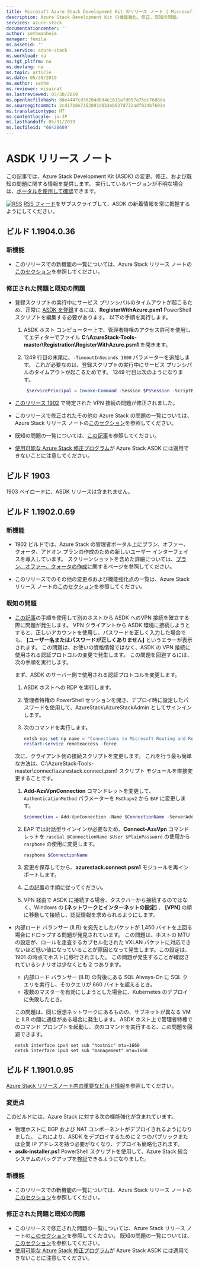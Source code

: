 ```yaml
---
title: Microsoft Azure Stack Development Kit のリリース ノート | Microsoft Docs
description: Azure Stack Development Kit の機能強化、修正、既知の問題。
services: azure-stack
documentationcenter: ''
author: sethmanheim
manager: femila
ms.assetid: ''
ms.service: azure-stack
ms.workload: na
ms.tgt_pltfrm: na
ms.devlang: na
ms.topic: article
ms.date: 05/30/2019
ms.author: sethm
ms.reviewer: misainat
ms.lastreviewed: 05/30/2019
ms.openlocfilehash: 8de4447cd30204d0d4e1611afd057a75dc7688da
ms.sourcegitcommit: 2cd17b8e7352891d8b3eb827d732adf834b7693e
ms.translationtype: HT
ms.contentlocale: ja-JP
ms.lasthandoff: 05/31/2019
ms.locfileid: "66428689"
---
```

# <a name="asdk-release-notes"></a>ASDK リリース ノート

この記事では、Azure Stack Development Kit (ASDK) の変更、修正、および既知の問題に関する情報を提供します。 実行しているバージョンが不明な場合は、[ポータルを使用して確認](../operator/azure-stack-updates.md#determine-the-current-version)できます。

[![RSS](./media/asdk-release-notes/feed-icon-14x14.png)](https://docs.microsoft.com/api/search/rss?search=Azure+Stack+Development+Kit+release+notes&locale=en-us#) [RSS フィード](https://docs.microsoft.com/api/search/rss?search=Azure+Stack+Development+Kit+release+notes&locale=en-us#)をサブスクライブして、ASDK の新着情報を常に把握するようにしてください。

## <a name="build-11904036"></a>ビルド 1.1904.0.36

<!-- ### Changes -->

### <a name="new-features"></a>新機能

- このリリースでの新機能の一覧については、Azure Stack リリース ノートの[このセクション](../operator/azure-stack-release-notes-1904.md#whats-in-this-update)を参照してください。

### <a name="fixed-and-known-issues"></a>修正された問題と既知の問題

- 登録スクリプトの実行中にサービス プリンシパルのタイムアウトが起こるため、正常に [ASDK を登録](asdk-register.md)するには、**RegisterWithAzure.psm1** PowerShell スクリプトを編集する必要があります。 以下の手順を実行します。

  1. ASDK ホスト コンピューター上で、管理者特権のアクセス許可を使用してエディターでファイル **C:\AzureStack-Tools-master\Registration\RegisterWithAzure.psm1** を開きます。
  2. 1249 行目の末尾に、`-TimeoutInSeconds 1800` パラメーターを追加します。 これが必要なのは、登録スクリプトの実行中にサービス プリンシパルのタイムアウトが起こるためです。 1249 行目は次のようになります。

     ```powershell
      $servicePrincipal = Invoke-Command -Session $PSSession -ScriptBlock { New-AzureBridgeServicePrincipal -RefreshToken $using:RefreshToken -AzureEnvironment $using:AzureEnvironmentName -TenantId $using:TenantId -TimeoutInSeconds 1800 }
      ```

- [このリリース 1902](#known-issues) で特定された VPN 接続の問題が修正されました。

- このリリースで修正されたその他の Azure Stack の問題の一覧については、Azure Stack リリース ノートの[このセクション](../operator/azure-stack-release-notes-1904.md#fixes)を参照してください。
- 既知の問題の一覧については、[この記事](../operator/azure-stack-release-notes-known-issues-1904.md)を参照してください。
- [使用可能な Azure Stack 修正プログラム](../operator/azure-stack-release-notes-1904.md#hotfixes)が Azure Stack ASDK には適用できないことに注意してください。

## <a name="build-1903"></a>ビルド 1903

1903 ペイロードに、ASDK リリースは含まれません。

## <a name="build-11902069"></a>ビルド 1.1902.0.69

### <a name="new-features"></a>新機能

- 1902 ビルドでは、Azure Stack の管理者ポータル上にプラン、オファー、クォータ、アドオン プランの作成のための新しいユーザー インターフェイスを導入しています。 スクリーンショットを含めた詳細については、[プラン、オファー、クォータの作成](../operator/azure-stack-create-plan.md)に関するページを参照してください。

- このリリースでのその他の変更点および機能強化点の一覧は、Azure Stack リリース ノートの[このセクション](../operator/azure-stack-update-1902.md#improvements)を参照してください。

<!-- ### New features

- For a list of new features in this release, see [this section](../operator/azure-stack-update-1902.md#new-features) of the Azure Stack release notes.

### Fixed and known issues

- For a list of issues fixed in this release, see [this section](../operator/azure-stack-update-1902.md#fixed-issues) of the Azure Stack release notes. For a list of known issues, see [this section](../operator/azure-stack-update-1902.md#known-issues-post-installation).
- Note that [available Azure Stack hotfixes](../operator/azure-stack-update-1902.md#azure-stack-hotfixes) are not applicable to the Azure Stack ASDK. -->

### <a name="known-issues"></a>既知の問題

- [この記事](asdk-connect.md)の手順を使用して別のホストから ASDK へのVPN 接続を確立する際に問題が発生します。 VPN クライアントから ASDK 環境に接続しようとすると、正しいアカウントを使用し、パスワードを正しく入力した場合でも、 **[ユーザー名またはパスワードが正しくありません]** というエラーが表示されます。 この問題は、お使いの資格情報ではなく、ASDK の VPN 接続に使用される認証プロトコルの変更で発生します。 この問題を回避するには、次の手順を実行します。

   まず、ASDK のサーバー側で使用される認証プロトコルを変更します。

   1. ASDK ホストへの RDP を実行します。
   2. 管理者特権の PowerShell セッションを開き、デプロイ時に設定したパスワードを使用して、AzureStack\AzureStackAdmin としてサインインします。
   3. 次のコマンドを実行します。

      ```powershell
      netsh nps set np name = "Connections to Microsoft Routing and Remote Access server" profileid = "0x100a" profiledata = "1A000000000000000000000000000000" profileid = "0x1009" profiledata = "0x5"
      restart-service remoteaccess -force
      ```

   次に、クライアント側の接続スクリプトを変更します。 これを行う最も簡単な方法は、C:\AzureStack-Tools-master\connect\azurestack.connect.psm1 スクリプト モジュールを直接変更することです。

   1. **Add-AzsVpnConnection** コマンドレットを変更して、`AuthenticationMethod` パラメーターを `MsChapv2` から `EAP` に変更します。

      ```powershell
      $connection = Add-VpnConnection -Name $ConnectionName -ServerAddress $ServerAddress -TunnelType L2tp -EncryptionLevel Required -AuthenticationMethod Eap -L2tpPsk $PlainPassword -Force -RememberCredential -PassThru -SplitTunneling
      ```

   2. EAP では対話型サインインが必要なため、**Connect-AzsVpn** コマンドレットを `rasdial @ConnectionName $User $PlainPassword` の使用から `rasphone` の使用に変更します。

      ```powershell
      rasphone $ConnectionName
      ```

   3. 変更を保存してから、**azurestack.connect.psm1** モジュールを再インポートします。
   4. [この記事](asdk-connect.md#set-up-vpn-connectivity)の手順に従ってください。
   5. VPN 経由で ASDK に接続する場合、タスクバーから接続するのではなく、Windows の **[ネットワークとインターネットの設定]** 、 **[VPN]** の順に移動して接続し、認証情報を求められるようにします。

- 内部ロード バランサー (ILB) を宛先としたパケットが 1,450 バイトを上回る場合にドロップする問題が発見されています。 この問題は、ホストの MTU の設定が、ロールを走査するカプセル化された VXLAN パケットに対応できないほど低い値になっていることが原因となって発生します。この設定は、1901 の時点でホストに移行されました。 この問題が発生することが確認されているシナリオは少なくとも 2 つあります。

  - 内部ロード バランサー (ILB) の背後にある SQL Always-On に SQL クエリを実行し、そのクエリが 660 バイトを超えるとき。
  - 複数のマスターを有効にしようとした場合に、Kubernetes のデプロイに失敗したとき。  

  この問題は、同じ仮想ネットワークにあるものの、サブネットが異なる VM と ILB の間に通信がある場合に発生します。 ASDK ホスト上で管理者特権でのコマンド プロンプトを起動し、次のコマンドを実行すると、この問題を回避できます。

  ```shell
  netsh interface ipv4 set sub "hostnic" mtu=1660
  netsh interface ipv4 set sub "management" mtu=1660
  ```

## <a name="build-11901095"></a>ビルド 1.1901.0.95

[Azure Stack リリースノート内の重要なビルド情報](../operator/azure-stack-update-1901.md#build-reference)を参照してください。

### <a name="changes"></a>変更点

このビルドには、Azure Stack に対する次の機能強化が含まれています。

- 物理ホストに BGP および NAT コンポーネントがデプロイされるようになりました。 これにより、ASDK をデプロイするために 2 つのパブリックまたは企業 IP アドレスを持つ必要がなくなり、デプロイも簡略化されます。
- **asdk-installer.ps1** PowerShell スクリプトを使用して、Azure Stack 統合システムのバックアップを[検証](asdk-validate-backup.md)できるようになりました。

### <a name="new-features"></a>新機能

- このリリースでの新機能の一覧については、Azure Stack リリース ノートの[このセクション](../operator/azure-stack-update-1901.md#new-features)を参照してください。

### <a name="fixed-and-known-issues"></a>修正された問題と既知の問題

- このリリースで修正された問題の一覧については、Azure Stack リリース ノートの[このセクション](../operator/azure-stack-update-1901.md#fixed-issues)を参照してください。 既知の問題の一覧については、[このセクション](../operator/azure-stack-update-1901.md#known-issues-post-installation)を参照してください。
- [使用可能な Azure Stack 修正プログラム](../operator/azure-stack-update-1901.md#azure-stack-hotfixes)が Azure Stack ASDK には適用できないことに注意してください。
